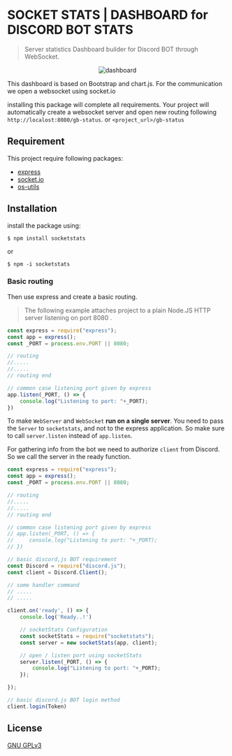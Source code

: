 SOCKET STATS | DASHBOARD for DISCORD BOT STATS
============================================== 
> Server statistics Dashboard builder for Discord BOT through WebSocket.
<center>

![dashboard](https://cdn.discordapp.com/attachments/664516457542975492/746637803332304966/unknown.png)

</center>
This dashboard is based on Bootstrap and chart.js. For the communication we open a websocket using socket.io

installing this package will complete all requirements. Your project will automatically create a websocket server and open new routing following `http://localost:8080/gb-status`. or `<project_url>/gb-status`


## Requirement
This project require following packages:
+ [express](https://www.npmjs.com/package/express)
+ [socket.io](https://www.npmjs.com/package/socket.io)
+ [os-utils](https://www.npmjs.com/package/os-utils)

## Installation
install the package using:
```
$ npm install socketstats
```
or
```
$ npm -i socketstats
```

### Basic routing
Then use express and create a basic routing.
> The following example attaches project to a plain Node.JS HTTP server listening on port 8080 .
```js
const express = require("express");
const app = express();
const _PORT = process.env.PORT || 8080;

// routing
//.....
//.....
// routing end

// common case listening port given by express
app.listen(_PORT, () => {
    console.log("Listening to port: "+_PORT);
})

```

To make `WebServer` and `WebSocket` **run on a single server**. You need to pass the `Server` to `socketstats`, and not to the express application. So make sure to call `server.listen` instead of `app.listen`.

For gathering info from the bot we need to authorize `client` from Discord. So we call the server in the ready function.
```js
const express = require("express");
const app = express();
const _PORT = process.env.PORT || 8080;

// routing
//.....
//.....
// routing end

// common case listening port given by express
// app.listen(_PORT, () => {
//     console.log("Listening to port: "+_PORT);
// })

// basic discord,js BOT requirement
const Discord = require("discord.js");
const client = Discord.Client();

// some handler command
// .....
// .....

client.on('ready', () => {
    console.log('Ready..!')

    // socketStats Configuration
    const socketStats = require("socketstats");
    const server = new socketStats(app, client);

    // open / listen port using socketStats
    server.listen(_PORT, () => {
        console.log("Listening to port: "+_PORT);
    });

});

// basic discord.js BOT login method
client.login(Token)


```

## License

[GNU GPLv3](https://github.com/GoruAkiba/socketStats/blob/master/LICENSE)





